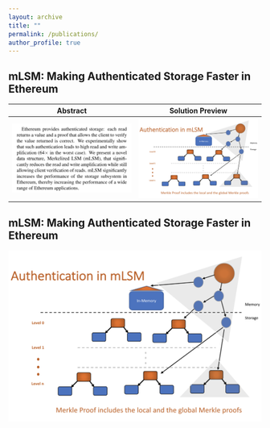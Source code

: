 ```yaml
---
layout: archive
title: ""
permalink: /publications/
author_profile: true
---
```



## mLSM: Making Authenticated Storage Faster in Ethereum 

| Abstract      | Solution Preview |
| ------------- | ------------- |
| <center><a href="https://www.usenix.org/sites/default/files/conference/protected-files/hotstorage18_slides_ponnapalli.pdf" target="_blank"><img src="../images/abstract_mlsm.png" style="width: 30vw"></a></center> | <center><a href="https://www.usenix.org/conference/hotstorage18/presentation/raju" target="_blank"><img src="../images/paper_mlsm.png" style="width: 30vw"></a></center> |


## mLSM: Making Authenticated Storage Faster in Ethereum
<p>
<a href="https://www.usenix.org/conference/hotstorage18/presentation/raju" target="_blank">
<img src="../images/paper_mlsm.png" style="width: 60vw">
</a>
</p>

<!-- {% if author.googlescholar %}
  You can also find my articles on <u><a href="{{author.googlescholar}}">my Google Scholar profile</a>.</u>
{% endif %}

{% include base_path %}

{% for post in site.publications reversed %}
  {% include archive-single.html %}
{% endfor %} -->
